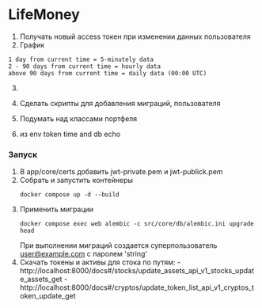 # LifeMoney

1. Получать новый access токен при изменении данных пользователя
2. График 
```
1 day from current time = 5-minutely data
2 - 90 days from current time = hourly data
above 90 days from current time = daily data (00:00 UTC)
```
3. 

3. Сделать скрипты для добавления миграций, пользователя
4. Подумать над классами портфеля
6. из env token time and db echo

### Запуск
1. В app/core/certs добавить jwt-private.pem и jwt-publick.pem 
2. Собрать и запустить контейнеры
    ```
   docker compose up -d --build
    ```
3. Применить миграции
    ```
   docker compose exec web alembic -c src/core/db/alembic.ini upgrade head
    ``` 
   При выполнении миграций создается суперпользователь user@example.com с паролем 'string'
4. Скачать токены и активы для стока по путям:
   -http://localhost:8000/docs#/stocks/update_assets_api_v1_stocks_update_assets_get
   -http://localhost:8000/docs#/cryptos/update_token_list_api_v1_cryptos_token_update_get